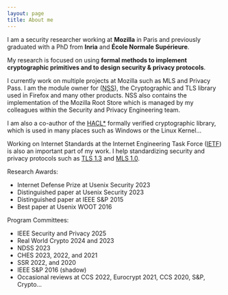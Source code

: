 ```yaml
---
layout: page
title: About me
---
```


I am a security researcher working at **Mozilla** in Paris and previously
graduated with a PhD from **Inria** and **École Normale Supérieure**.

My research is focused on using **formal methods to implement cryptographic
primitives and to design security & privacy protocols**.

I currently work on multiple projects at Mozilla such as MLS and Privacy Pass.
I am the module owner for
([NSS](https://firefox-source-docs.mozilla.org/security/nss/build.html#mozilla-projects-nss-building)),
the Cryptographic and TLS library used in Firefox and many other products.  NSS
also contains the implementation of the Mozilla Root Store which is managed by my
colleagues within the Security and Privacy Engineering team.

I am also a co-author of the
[HACL\*](https://github.com/project-everest/hacl-star) formally verified
cryptographic library, which is used in many places such as Windows or the Linux
Kernel...

Working on Internet Standards at the Internet Engineering Task Force
([IETF](https://www.ietf.org/)) is also an important part of my work. I help
standardizing security and privacy protocols such as
[TLS 1.3](https://datatracker.ietf.org/wg/tls/about/) and
[MLS 1.0](https://datatracker.ietf.org/wg/mls/about/).

Research Awards:
- Internet Defense Prize at Usenix Security 2023
- Distinguished paper at Usenix Security 2023
- Distinguished paper at IEEE S&P 2015
- Best paper at Usenix WOOT 2016

Program Committees:
- IEEE Security and Privacy 2025
- Real World Crypto 2024 and 2023
- NDSS 2023
- CHES 2023, 2022, and 2021
- SSR 2022, and 2020
- IEEE S&P 2016 (shadow)
- Occasional reviews at CCS 2022, Eurocrypt 2021, CCS 2020, S&P, Crypto...
